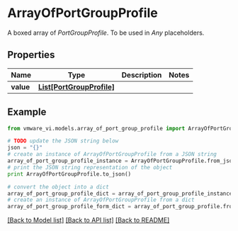 # ArrayOfPortGroupProfile

A boxed array of *PortGroupProfile*. To be used in *Any* placeholders. 

## Properties
Name | Type | Description | Notes
------------ | ------------- | ------------- | -------------
**value** | [**List[PortGroupProfile]**](PortGroupProfile.md) |  | 

## Example

```python
from vmware_vi.models.array_of_port_group_profile import ArrayOfPortGroupProfile

# TODO update the JSON string below
json = "{}"
# create an instance of ArrayOfPortGroupProfile from a JSON string
array_of_port_group_profile_instance = ArrayOfPortGroupProfile.from_json(json)
# print the JSON string representation of the object
print ArrayOfPortGroupProfile.to_json()

# convert the object into a dict
array_of_port_group_profile_dict = array_of_port_group_profile_instance.to_dict()
# create an instance of ArrayOfPortGroupProfile from a dict
array_of_port_group_profile_form_dict = array_of_port_group_profile.from_dict(array_of_port_group_profile_dict)
```
[[Back to Model list]](../README.md#documentation-for-models) [[Back to API list]](../README.md#documentation-for-api-endpoints) [[Back to README]](../README.md)


